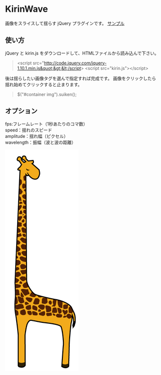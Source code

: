 KirinWave
=========

画像をスライスして揺らす jQuery プラグインです。
[サンプル](http://uda2.com/kirin/ "サンプル")

使い方
---------------------------------
jQuery と kirin.js をダウンロードして、HTMLファイルから読み込んで下さい。
> &lt;script src=&quot;http://code.jquery.com/jquery-1.10.1.min.js&quot;&gt;&lt;/script&gt;
> &lt;script src=&quot;kirin.js&quot;&gt;&lt;/script&gt;

後は揺らしたい画像タグを選んで指定すれば完成です。
画像をクリックしたら揺れ始めてクリックすると止まります。
> $("#container img").suiken();

オプション
---------------------------------
fps:フレームレート（1秒あたりのコマ数）  
speed：揺れのスピード  
amplitude：揺れ幅（ピクセル）  
wavelength：振幅（波と波の距離）  

![キリン](/kirin.png)
